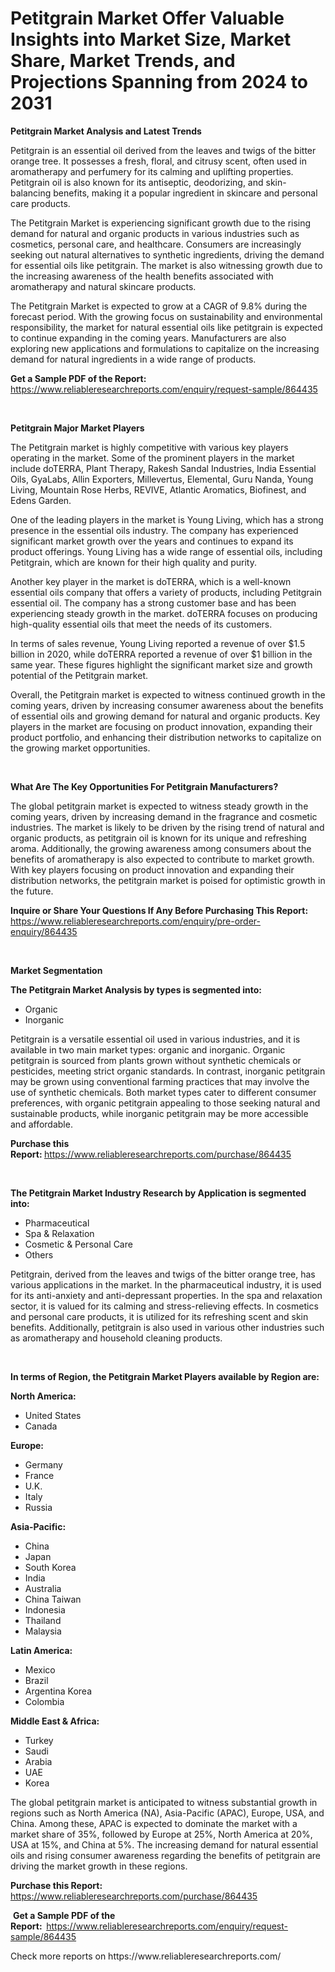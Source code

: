 <p><h1>Petitgrain Market Offer Valuable Insights into Market Size, Market Share, Market Trends, and Projections Spanning from 2024 to 2031</h1></p><p><strong>Petitgrain Market Analysis and Latest Trends</strong></p>
<p><p>Petitgrain is an essential oil derived from the leaves and twigs of the bitter orange tree. It possesses a fresh, floral, and citrusy scent, often used in aromatherapy and perfumery for its calming and uplifting properties. Petitgrain oil is also known for its antiseptic, deodorizing, and skin-balancing benefits, making it a popular ingredient in skincare and personal care products.</p><p>The Petitgrain Market is experiencing significant growth due to the rising demand for natural and organic products in various industries such as cosmetics, personal care, and healthcare. Consumers are increasingly seeking out natural alternatives to synthetic ingredients, driving the demand for essential oils like petitgrain. The market is also witnessing growth due to the increasing awareness of the health benefits associated with aromatherapy and natural skincare products.</p><p>The Petitgrain Market is expected to grow at a CAGR of 9.8% during the forecast period. With the growing focus on sustainability and environmental responsibility, the market for natural essential oils like petitgrain is expected to continue expanding in the coming years. Manufacturers are also exploring new applications and formulations to capitalize on the increasing demand for natural ingredients in a wide range of products.</p></p>
<p><strong>Get a Sample PDF of the Report:&nbsp;</strong> <a href="https://www.reliableresearchreports.com/enquiry/request-sample/864435">https://www.reliableresearchreports.com/enquiry/request-sample/864435</a></p>
<p>&nbsp;</p>
<p><strong>Petitgrain Major Market Players</strong></p>
<p><p>The Petitgrain market is highly competitive with various key players operating in the market. Some of the prominent players in the market include doTERRA, Plant Therapy, Rakesh Sandal Industries, India Essential Oils, GyaLabs, Allin Exporters, Millevertus, Elemental, Guru Nanda, Young Living, Mountain Rose Herbs, REVIVE, Atlantic Aromatics, Biofinest, and Edens Garden.</p><p>One of the leading players in the market is Young Living, which has a strong presence in the essential oils industry. The company has experienced significant market growth over the years and continues to expand its product offerings. Young Living has a wide range of essential oils, including Petitgrain, which are known for their high quality and purity.</p><p>Another key player in the market is doTERRA, which is a well-known essential oils company that offers a variety of products, including Petitgrain essential oil. The company has a strong customer base and has been experiencing steady growth in the market. doTERRA focuses on producing high-quality essential oils that meet the needs of its customers.</p><p>In terms of sales revenue, Young Living reported a revenue of over $1.5 billion in 2020, while doTERRA reported a revenue of over $1 billion in the same year. These figures highlight the significant market size and growth potential of the Petitgrain market.</p><p>Overall, the Petitgrain market is expected to witness continued growth in the coming years, driven by increasing consumer awareness about the benefits of essential oils and growing demand for natural and organic products. Key players in the market are focusing on product innovation, expanding their product portfolio, and enhancing their distribution networks to capitalize on the growing market opportunities.</p></p>
<p>&nbsp;</p>
<p><strong>What Are The Key Opportunities For Petitgrain Manufacturers?</strong></p>
<p><p>The global petitgrain market is expected to witness steady growth in the coming years, driven by increasing demand in the fragrance and cosmetic industries. The market is likely to be driven by the rising trend of natural and organic products, as petitgrain oil is known for its unique and refreshing aroma. Additionally, the growing awareness among consumers about the benefits of aromatherapy is also expected to contribute to market growth. With key players focusing on product innovation and expanding their distribution networks, the petitgrain market is poised for optimistic growth in the future.</p></p>
<p><strong>Inquire or Share Your Questions If Any Before Purchasing This Report:</strong> <a href="https://www.reliableresearchreports.com/enquiry/pre-order-enquiry/864435">https://www.reliableresearchreports.com/enquiry/pre-order-enquiry/864435</a></p>
<p>&nbsp;</p>
<p><strong>Market Segmentation</strong></p>
<p><strong>The Petitgrain Market Analysis by types is segmented into:</strong></p>
<p><ul><li>Organic</li><li>Inorganic</li></ul></p>
<p><p>Petitgrain is a versatile essential oil used in various industries, and it is available in two main market types: organic and inorganic. Organic petitgrain is sourced from plants grown without synthetic chemicals or pesticides, meeting strict organic standards. In contrast, inorganic petitgrain may be grown using conventional farming practices that may involve the use of synthetic chemicals. Both market types cater to different consumer preferences, with organic petitgrain appealing to those seeking natural and sustainable products, while inorganic petitgrain may be more accessible and affordable.</p></p>
<p><strong>Purchase this Report:&nbsp;</strong><a href="https://www.reliableresearchreports.com/purchase/864435">https://www.reliableresearchreports.com/purchase/864435</a></p>
<p>&nbsp;</p>
<p><strong>The Petitgrain Market Industry Research by Application is segmented into:</strong></p>
<p><ul><li>Pharmaceutical</li><li>Spa & Relaxation</li><li>Cosmetic & Personal Care</li><li>Others</li></ul></p>
<p><p>Petitgrain, derived from the leaves and twigs of the bitter orange tree, has various applications in the market. In the pharmaceutical industry, it is used for its anti-anxiety and anti-depressant properties. In the spa and relaxation sector, it is valued for its calming and stress-relieving effects. In cosmetics and personal care products, it is utilized for its refreshing scent and skin benefits. Additionally, petitgrain is also used in various other industries such as aromatherapy and household cleaning products.</p></p>
<p>&nbsp;</p>
<p><strong>In terms of Region, the Petitgrain Market Players available by Region are:</strong></p>
<p>
    <p> <strong> North America: </strong>
        <ul>
            <li>United States</li>
            <li>Canada</li>
        </ul>
        </p> 
    <p> <strong> Europe: </strong>
        <ul>
            <li>Germany</li>
            <li>France</li>
            <li>U.K.</li>
            <li>Italy</li>
            <li>Russia</li>
        </ul>
        </p> 
    <p> <strong> Asia-Pacific: </strong>
        <ul>
            <li>China</li>
            <li>Japan</li>
            <li>South Korea</li>
            <li>India</li>
            <li>Australia</li>
            <li>China Taiwan</li>
            <li>Indonesia</li>
            <li>Thailand</li>
            <li>Malaysia</li>
        </ul>
        </p> 
    <p> <strong> Latin America: </strong>
        <ul>
            <li>Mexico</li>
            <li>Brazil</li>
            <li>Argentina Korea</li>
            <li>Colombia</li>
        </ul>
        </p> 
    <p> <strong> Middle East & Africa: </strong>
        <ul>
            <li>Turkey</li>
            <li>Saudi</li>
            <li>Arabia</li>
            <li>UAE</li>
            <li>Korea</li>
        </ul>
    </p>
    </p>
<p><p>The global petitgrain market is anticipated to witness substantial growth in regions such as North America (NA), Asia-Pacific (APAC), Europe, USA, and China. Among these, APAC is expected to dominate the market with a market share of 35%, followed by Europe at 25%, North America at 20%, USA at 15%, and China at 5%. The increasing demand for natural essential oils and rising consumer awareness regarding the benefits of petitgrain are driving the market growth in these regions.</p></p>
<p><strong>Purchase this Report: </strong><a href="https://www.reliableresearchreports.com/purchase/864435">https://www.reliableresearchreports.com/purchase/864435</a></p>
<p>&nbsp;<strong>Get a Sample PDF of the Report:&nbsp;&nbsp;</strong><a href="https://www.reliableresearchreports.com/enquiry/request-sample/864435">https://www.reliableresearchreports.com/enquiry/request-sample/864435</a></p>
<p><strong></strong></p>
<p>Check more reports on https://www.reliableresearchreports.com/</p>